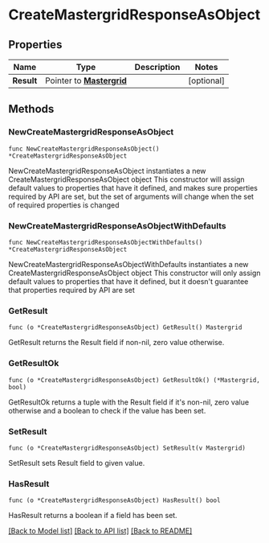 # CreateMastergridResponseAsObject

## Properties

Name | Type | Description | Notes
------------ | ------------- | ------------- | -------------
**Result** | Pointer to [**Mastergrid**](Mastergrid.md) |  | [optional] 

## Methods

### NewCreateMastergridResponseAsObject

`func NewCreateMastergridResponseAsObject() *CreateMastergridResponseAsObject`

NewCreateMastergridResponseAsObject instantiates a new CreateMastergridResponseAsObject object
This constructor will assign default values to properties that have it defined,
and makes sure properties required by API are set, but the set of arguments
will change when the set of required properties is changed

### NewCreateMastergridResponseAsObjectWithDefaults

`func NewCreateMastergridResponseAsObjectWithDefaults() *CreateMastergridResponseAsObject`

NewCreateMastergridResponseAsObjectWithDefaults instantiates a new CreateMastergridResponseAsObject object
This constructor will only assign default values to properties that have it defined,
but it doesn't guarantee that properties required by API are set

### GetResult

`func (o *CreateMastergridResponseAsObject) GetResult() Mastergrid`

GetResult returns the Result field if non-nil, zero value otherwise.

### GetResultOk

`func (o *CreateMastergridResponseAsObject) GetResultOk() (*Mastergrid, bool)`

GetResultOk returns a tuple with the Result field if it's non-nil, zero value otherwise
and a boolean to check if the value has been set.

### SetResult

`func (o *CreateMastergridResponseAsObject) SetResult(v Mastergrid)`

SetResult sets Result field to given value.

### HasResult

`func (o *CreateMastergridResponseAsObject) HasResult() bool`

HasResult returns a boolean if a field has been set.


[[Back to Model list]](../README.md#documentation-for-models) [[Back to API list]](../README.md#documentation-for-api-endpoints) [[Back to README]](../README.md)


